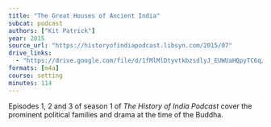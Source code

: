 ```yaml
---
title: "The Great Houses of Ancient India"
subcat: podcast
authors: ["Kit Patrick"]
year: 2015
source_url: "https://historyofindiapodcast.libsyn.com/2015/07"
drive_links:
  - "https://drive.google.com/file/d/1fMlMlDtyvtkbzsdlyJ_EUWUaHQpyTC6q/view?usp=drivesdk"
formats: [m4a]
course: setting
minutes: 114
---
```


Episodes 1, 2 and 3 of season 1 of *The History of India Podcast* cover the prominent political families and drama at the time of the Buddha.

